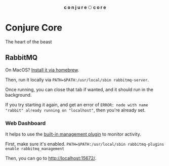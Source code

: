 <p align="center">
  <strong>c o n j u r e</strong>
  <kbd>⎔</kbd>
  <strong>c o r e</strong>
</p>

# Conjure Core

The heart of the beast

## RabbitMQ

On MacOS? [Install it via homebrew](https://www.rabbitmq.com/install-homebrew.html).

Then, run it locally via `PATH=$PATH:/usr/local/sbin rabbitmq-server`.

Once running, you can close that tab if wanted, and it should run in the background.

If you try starting it again, and get an error of `ERROR: node with name "rabbit" already running on "localhost"`, then you're already set.

### Web Dashboard

It helps to use the [built-in management plugin](https://www.rabbitmq.com/management.html) to monitor activity.

First, make sure it's enabled. `PATH=$PATH:/usr/local/sbin rabbitmq-plugins enable rabbitmq_management`

Then, you can go to [http://localhost:15672/](http://localhost:15672/).

